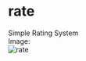 # rate
Simple Rating System
<br>
Image:<br>
<img src='http://ults.ee/projektid/rate/rate.PNG' alt='rate'>
